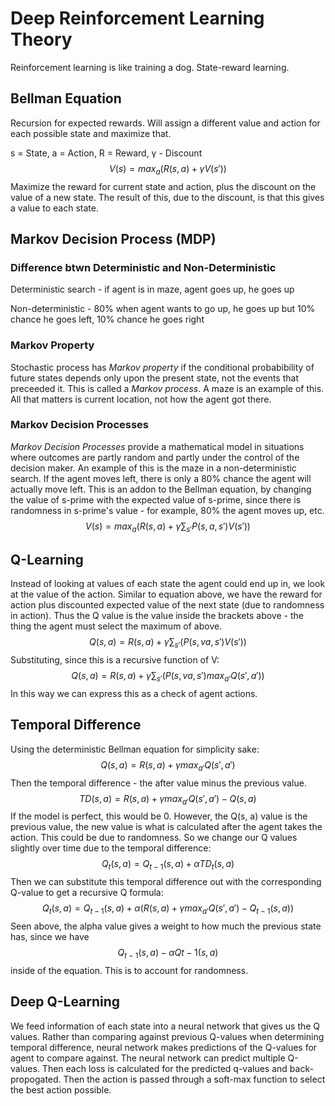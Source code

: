# Deep Reinforcement Learning Theory

Reinforcement learning is like training a dog. State-reward learning.

## Bellman Equation

Recursion for expected rewards. Will assign a different value
and action for each possible state and maximize that.

s = State, a = Action, R = Reward, γ - Discount
$$
V(s) = max_a(R(s, a) + γV(s'))
$$
Maximize the reward for current state and action, plus
the discount on the value of a new state.
The result of this, due to the discount, is that this
gives a value to each state.

## Markov Decision Process (MDP)

### Difference btwn Deterministic and Non-Deterministic

Deterministic search - if agent is in maze,
agent goes up, he goes up

Non-deterministic - 80% when agent wants to go up, he goes up
but 10% chance he goes left, 10% chance he goes right

### Markov Property

Stochastic process has _Markov property_ if the conditional
probabibility of future states depends only upon the present
state, not the events that preceeded it. This is called a
_Markov process_. A maze is an example of this. All that matters
is current location, not how the agent got there.

### Markov Decision Processes

_Markov Decision Processes_ provide a mathematical model in
situations where outcomes are partly random and partly under
the control of the decision maker. An example of this is the
maze in a non-deterministic search. If the agent moves left,
there is only a 80% chance the agent will actually move left.
This is an addon to the Bellman equation, by changing the value
of s-prime with the expected value of s-prime, since there is
randomness in s-prime's value - for example, 80% the agent moves
up, etc.
$$
V(s) = max_a\bigg(R(s, a) + γ\sum_{s'}P(s, a, s')V(s')\bigg)
$$

## Q-Learning

Instead of looking at values of each state the agent could end
up in, we look at the value of the action. Similar to equation
above, we have the reward for action plus discounted
expected value of the next state (due to randomness in action).
Thus the Q value is the value inside the brackets above - the
thing the agent must select the maximum of above.
$$
Q(s, a) = R(s, a) + γ\sum_{s'}(P(s,v a, s')V(s'))
$$
Substituting, since this is a recursive function of V:
$$
Q(s, a) = R(s, a) + γ\sum_{s'}(P(s,v a, s')max_{a'}Q(s', a'))
$$
In this way we can express this as a check of agent actions.

## Temporal Difference

Using the deterministic Bellman equation for simplicity sake:
$$
Q(s, a) = R(s, a) + γmax_{a'}Q(s', a')
$$
Then the temporal difference - the after value minus the
previous value.
$$
TD(s, a) = R(s, a) + γmax_{a'}Q(s', a') - Q(s, a)
$$
If the model is perfect, this would be 0. However, the Q(s, a)
value is the previous value, the new value is what is calculated
after the agent takes the action. This could be due to
randomness. So we change our Q values slightly over time
due to the temporal difference:
$$
Q_t(s, a) = Q_{t-1}(s, a) + \alpha TD_t(s, a)
$$
Then we can substitute this temporal difference out with the
corresponding Q-value to get a recursive Q formula:
$$
Q_t(s, a) = Q_{t-1}(s, a) + \alpha\big(
  R(s, a) + γmax_{a'}Q(s', a') - Q_{t-1}(s, a)
\big)
$$
Seen above, the alpha value gives a weight to how much the
previous state has, since we have
$$
Q_{t-1}(s,a)-\alpha Q{t-1}(s,a)
$$
inside of the equation. This is to account for randomness.

## Deep Q-Learning

We feed information of each state into a neural network that
gives us the Q values. Rather than comparing against previous
Q-values when determining temporal difference, neural network
makes predictions of the Q-values for agent to compare against.
The neural network can predict multiple Q-values. Then each
loss is calculated for the predicted q-values and
back-propogated. Then the action is passed through a soft-max
function to select the best action possible.
